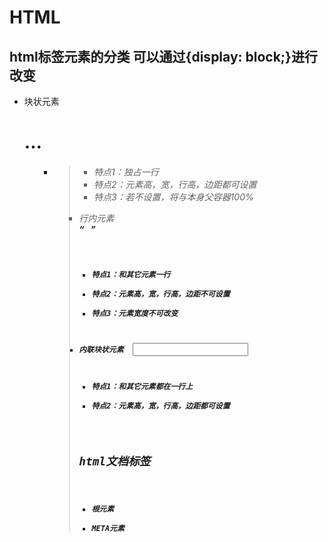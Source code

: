 # HTML
## html标签元素的分类 可以通过{display: block;}进行改变
- 块状元素 <div> <p> <h1>...<h6> <ol> <ul> <dl> <li> <table> <address> <blockquote> <form>
    - 特点1：独占一行
    - 特点2：元素高，宽，行高，边距都可设置
    - 特点3：若不设置，将与本身父容器100%

- 行内元素 <span> <a> <label> <strong> <em> <br> <i> <label> <q> <cite> <code> <var>
    - 特点1：和其它元素一行
    - 特点2：元素高，宽，行高，边距不可设置
    - 特点3：元素宽度不可改变

- 内联块状元素 <img> <input>
    - 特点1：和其它元素都在一行上
    - 特点2：元素高，宽，行高，边距都可设置

## html文档标签
- 根元素 <html> 
- META元素 <head> <title> <base> <link> <meta> <style>
- 部件标记 <body> <section> <nav> <article> <aside> <h1>...<h6> <hgroup> <header> <footer> <address>
- 分组内容 <p> <hr> <br> <pre> <blockquote> <ol> <ul> <dl><dt><dd> <figure> <figcaption> <div>
- 文本语义 <a> <em> <strong> <small> <cite> <q> <dfn> <abbr> <code> <var> <samp> <kbd> <sub><sups> <i> <b> <mark> <ruby> <rt> <rp> <bdo> <span> <ins> <del>
- 嵌入式内容标记 <img> <iframe> <embed> <object> <param> <video> <audio> <source> <canvas> <map> <area>
- 表格 <table> <caption> <thead> <tbody> <tfoot> <tr> <th> <td>
- 表单 <form> <input> <label> <button> <select> <option> <textarea> <output> <keygen> <progress> <meter>
- 脚本元素 <script> <noscript>

## html属性
- 全局属性 class id lang style tabindex title translate draggable dropzone
- 标签属性
    - <meta> :
    - <link> :
- 事件属性
    - windowns事件： onload onredo onundo onmessage ononline onerroe
    - 表单事件: onblur onchange oncontextmenu onfocus onformchange onforminput oninput oninvalid onreset onselect onsubmit
    - 键盘事件: onkeydown onkeypress onkeyup
    - 鼠标事件：onclick ondblclick ondrag ondragend ondragenter ondragleave ondragover ondragstart ondrop onmousedown onmousemove onmouseout onmouseover onmouseup onmousewheel onscroll
    - Media事件：onerror onpause onplay onplaying onprogress onseeked onseeking onstalled onsuspend ontimeupdate onwaitiong
